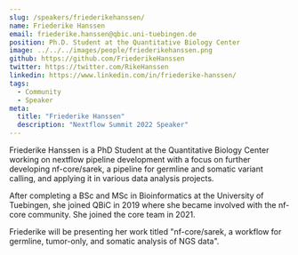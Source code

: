 ```yaml
---
slug: /speakers/friederikehanssen/
name: Friederike Hanssen
email: friederike.hanssen@qbic.uni-tuebingen.de
position: Ph.D. Student at the Quantitative Biology Center
image: ../../../images/people/friederikehanssen.png
github: https://github.com/FriederikeHanssen
twitter: https://twitter.com/RikeHanssen
linkedin: https://www.linkedin.com/in/friederike-hanssen/	
tags:
  - Community
  - Speaker
meta:
  title: "Friederike Hanssen"
  description: "Nextflow Summit 2022 Speaker"
---
```

Friederike Hanssen is a PhD Student at the Quantitative Biology Center working on nextflow pipeline development with a focus on further developing nf-core/sarek, a pipeline for germline and somatic variant calling, and applying it in various data analysis projects.

After completing a BSc and MSc in Bioinformatics at the University of Tuebingen, she joined QBiC in 2019 where she became involved with the nf-core community. She joined the core team in 2021.

Friederike will be presenting her work titled "nf-core/sarek, a workflow for germline, tumor-only, and somatic analysis of NGS data".
